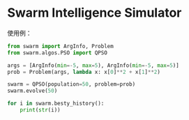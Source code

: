 # Swarm Intelligence Simulator

使用例：

```python
from swarm import ArgInfo, Problem
from swarm.algos.PSO import QPSO

args = [ArgInfo(min=-5, max=5), ArgInfo(min=-5, max=5)]
prob = Problem(args, lambda x: x[0]**2 + x[1]**2)

swarm = QPSO(population=50, problem=prob)
swarm.evolve(50)

for i in swarm.besty_history():
    print(str(i))
```
